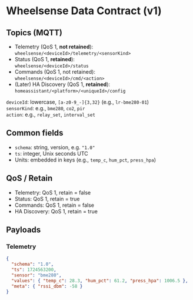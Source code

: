 # Wheelsense Data Contract (v1)

## Topics (MQTT)
- Telemetry (QoS 1, **not retained**):  
  `wheelsense/<deviceId>/telemetry/<sensorKind>`
- Status (QoS 1, **retained**):  
  `wheelsense/<deviceId>/status`
- Commands (QoS 1, not retained):  
  `wheelsense/<deviceId>/cmd/<action>`
- (Later) HA Discovery (QoS 1, **retained**):  
  `homeassistant/<platform>/<uniqueId>/config`

`deviceId`: lowercase, `[a-z0-9_-]{3,32}` (e.g., `lr-bme280-01`)  
`sensorKind`: e.g., `bme280`, `co2`, `pir`  
`action`: e.g., `relay_set`, `interval_set`

## Common fields
- `schema`: string, version, e.g. `"1.0"`
- `ts`: integer, Unix seconds UTC
- Units: embedded in keys (e.g., `temp_c`, `hum_pct`, `press_hpa`)

## QoS / Retain
- Telemetry: QoS 1, retain = false
- Status: QoS 1, retain = true
- Commands: QoS 1, retain = false
- HA Discovery: QoS 1, retain = true

## Payloads

### Telemetry
```json
{
  "schema": "1.0",
  "ts": 1724563200,
  "sensor": "bme280",
  "values": { "temp_c": 28.3, "hum_pct": 61.2, "press_hpa": 1006.5 },
  "meta": { "rssi_dbm": -58 }
}
